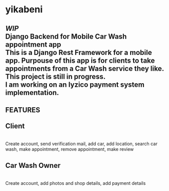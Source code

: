# yikabeni
*WIP*
</br>
Django Backend for Mobile Car Wash appointment app
</br>
This is a Django Rest Framework for a mobile app. Purpouse of this app is for clients to take appointments from a Car Wash service they like.
</br>
This project is still in progress.
</br>
I am working on an Iyzico payment system implementation.
</br>
----------
FEATURES
</br>
</br>
Client
</br>
------
</br>
Create account, send verification mail, add car, add location, search car wash, make appointment, remove appointment, make review
</br>

Car Wash Owner
</br>
--------------
</br>
Create account, add photos and shop details, add payment details
